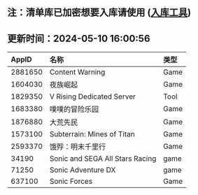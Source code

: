 ## 注：清单库已加密想要入库请使用 ([入库工具](https://github.com/BlankTMing/ManifestAutoUpdate/releases))

## 更新时间：2024-05-10 16:00:56
| AppID | 名称 | 类型  |
| :-------------------- | :----------------------------- | :----------- |
| 2881650 | Content Warning| Game |
| 1604030 | 夜族崛起| Game |
| 1829350 | V Rising Dedicated Server| Tool |
| 1683380 | 噗噗的冒险乐园| Game |
| 1876880 | 大荒先民| Game |
| 1573100 | Subterrain: Mines of Titan| Game |
| 2593370 | 饿殍：明末千里行| Game |
| 34190 | Sonic and SEGA All Stars Racing| game |
| 71250 | Sonic Adventure DX| game |
| 637100 | Sonic Forces| Game |
